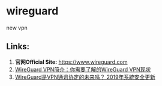 # wireguard
new vpn 

## Links:

1. **官网Official Site:** https://www.wireguard.com
2. [WireGuard VPN简介：你需要了解的WireGuard VPN现状](https://bynss.com/2019/26577.html)
3. [WireGuard是VPN通讯协定的未来吗？ 2019年系統安全更新](https://zh.vpnmentor.com/blog/wireguard是vpn通讯协定的未来吗？年系統安全更新/)

